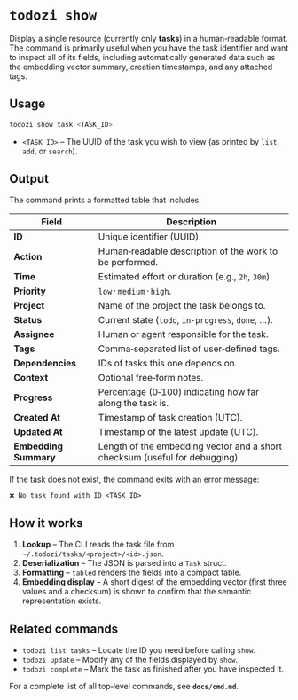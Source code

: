 # `todozi show`

Display a single resource (currently only **tasks**) in a human‑readable format.
The command is primarily useful when you have the task identifier and want to
inspect all of its fields, including automatically generated data such as the
embedding vector summary, creation timestamps, and any attached tags.

## Usage

```sh
todozi show task <TASK_ID>
```

* `<TASK_ID>` – The UUID of the task you wish to view (as printed by `list`,
  `add`, or `search`).

## Output

The command prints a formatted table that includes:

| Field               | Description                                                                 |
|---------------------|-----------------------------------------------------------------------------|
| **ID**              | Unique identifier (UUID).                                                   |
| **Action**          | Human‑readable description of the work to be performed.                     |
| **Time**            | Estimated effort or duration (e.g., `2h`, `30m`).                           |
| **Priority**        | `low` · `medium` · `high`.                                                 |
| **Project**         | Name of the project the task belongs to.                                    |
| **Status**          | Current state (`todo`, `in‑progress`, `done`, …).                            |
| **Assignee**        | Human or agent responsible for the task.                                    |
| **Tags**            | Comma‑separated list of user‑defined tags.                                  |
| **Dependencies**    | IDs of tasks this one depends on.                                           |
| **Context**         | Optional free‑form notes.                                                  |
| **Progress**        | Percentage (0‑100) indicating how far along the task is.                     |
| **Created At**      | Timestamp of task creation (UTC).                                           |
| **Updated At**      | Timestamp of the latest update (UTC).                                       |
| **Embedding Summary**| Length of the embedding vector and a short checksum (useful for debugging). |

If the task does not exist, the command exits with an error message:

```
❌ No task found with ID <TASK_ID>
```

## How it works

1. **Lookup** – The CLI reads the task file from `~/.todozi/tasks/<project>/<id>.json`.
2. **Deserialization** – The JSON is parsed into a `Task` struct.
3. **Formatting** – `tabled` renders the fields into a compact table.
4. **Embedding display** – A short digest of the embedding vector (first three values and a checksum) is shown to confirm that the semantic representation exists.

## Related commands

- `todozi list tasks` – Locate the ID you need before calling `show`.
- `todozi update` – Modify any of the fields displayed by `show`.
- `todozi complete` – Mark the task as finished after you have inspected it.

For a complete list of all top‑level commands, see **`docs/cmd.md`**.
